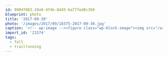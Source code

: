 ```yaml
---
id: 990df083-19a9-4f4b-8445-6a777ed8c350
blueprint: photo
title: '2017-09-30'
photo: '/images/2017/09/18375-2017-09-30.jpg'
caption: '<!-- wp:image --><figure class="wp-block-image"><img src="/assets/images/2017/09/18375-2017-09-30.jpg" /></figure><!-- /wp:image --><!-- wp:paragraph --><p>Intersections #fall #trailrunning</p><!-- /wp:paragraph -->'
import_id: '21574'
tags:
  - fall
  - trailrunning
---
```

